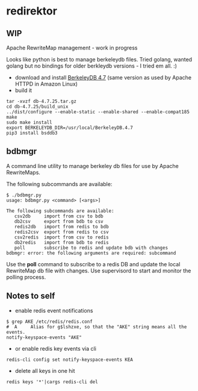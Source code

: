 # redirektor

## WIP

Apache RewriteMap management - work in progress

Looks like python is best to manage berkeleydb files. Tried golang, wanted golang but no bindings for older berkleydb versions - I tried em all. :)

* download and install [BerkeleyDB 4.7](http://download.oracle.com/berkeley-db/db-4.7.25.tar.gz) (same version as used by Apache HTTPD in Amazon Linux)
* build it

```
tar -xvzf db-4.7.25.tar.gz
cd db-4.7.25/build_unix
../dist/configure --enable-static --enable-shared --enable-compat185 
make
sudo make install
export BERKELEYDB_DIR=/usr/local/BerkeleyDB.4.7
pip3 install bsddb3
```

## bdbmgr

A command line utility to manage berkeley db files for use by Apache RewriteMaps.

The following subcommands are available:

```
$ ./bdbmgr.py 
usage: bdbmgr.py <command> [<args>]

The following subcommands are available:
   csv2db     import from csv to bdb
   db2csv     export from bdb to csv
   redis2db   import from redis to bdb
   redis2csv  export from redis to csv
   csv2redis  import from csv to redis
   db2redis   import from bdb to redis
   poll       subscribe to redis and update bdb with changes
bdbmgr: error: the following arguments are required: subcommand
```

Use the **poll** command to subscribe to a redis DB and update the local RewriteMap db file with changes.
Use supervisord to start and monitor the polling process.






## Notes to self

* enable redis event notifications

```
$ grep AKE /etc/redis/redis.conf
#  A     Alias for g$lshzxe, so that the "AKE" string means all the events.
notify-keyspace-events "AKE"
```

* or enable redis key events via cli

```
redis-cli config set notify-keyspace-events KEA
```


* delete all keys in one hit
```
redis keys '*'|cargs redis-cli del 
```

